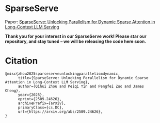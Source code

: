 # SparseServe
Paper: [SparseServe: Unlocking Parallelism for Dynamic Sparse Attention in Long-Context LLM Serving](https://arxiv.org/abs/2509.24626)

**Thank you for your interest in our SparseServe work! Please star our repository, and stay tuned – we will be releasing the code here soon.**


# Citation

```
@misc{zhou2025sparseserveunlockingparallelismdynamic,
      title={SparseServe: Unlocking Parallelism for Dynamic Sparse Attention in Long-Context LLM Serving}, 
      author={Qihui Zhou and Peiqi Yin and Pengfei Zuo and James Cheng},
      year={2025},
      eprint={2509.24626},
      archivePrefix={arXiv},
      primaryClass={cs.DC},
      url={https://arxiv.org/abs/2509.24626}, 
}
```
